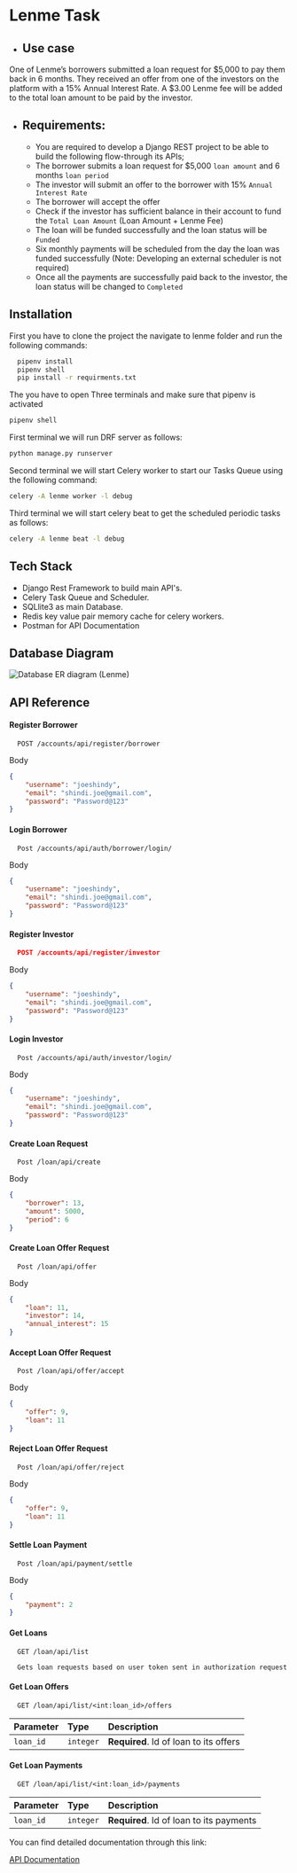 
# Lenme Task    

- ## Use case
One of Lenme’s borrowers submitted a loan request for $5,000 to pay them back in 6 months. They received an offer from one of the investors on the platform with a 15% Annual Interest Rate. A $3.00 Lenme fee will be added to the total loan amount to be paid by the investor.

- ## Requirements:
    - You are required to develop a Django REST project to be able to build the following flow-through its APIs;
    - The borrower submits a loan request for $5,000 `loan amount` and 6 months `loan period`
    - The investor will submit an offer to the borrower with 15% `Annual Interest Rate`
    - The borrower will accept the offer
    - Check if the investor has sufficient balance in their account to fund the `Total Loan Amount` (Loan Amount + Lenme Fee)
    - The loan will be funded successfully and the loan status will be `Funded`
    - Six monthly payments will be scheduled from the day the loan was funded successfully (Note: Developing an external scheduler is not required)
    - Once all the payments are successfully paid back to the investor, the loan status will be changed to `Completed`

## Installation

First you have to clone the project the navigate to lenme folder and run the following commands:
```bash
  pipenv install
  pipenv shell
  pip install -r requirments.txt
```

The you have to open Three terminals and make sure that pipenv is activated
```bash
pipenv shell
```

First terminal we will run DRF server as follows:
```bash
python manage.py runserver
```
Second terminal we will start Celery worker to start our Tasks Queue using the following command:
```bash
celery -A lenme worker -l debug
```
Third terminal we will start celery beat to get the scheduled periodic tasks as follows:
```bash
celery -A lenme beat -l debug
```


## Tech Stack
- Django Rest Framework to build main API's.
- Celery Task Queue and Scheduler.
- SQLlite3 as main Database.
- Redis key value pair memory cache for celery workers.
- Postman for API Documentation
## Database Diagram
![Database ER diagram (Lenme)](https://user-images.githubusercontent.com/23037901/209165258-c3c37d05-1cd6-4489-867b-b3c001a652a5.png)

## API Reference

#### Register Borrower

```http
  POST /accounts/api/register/borrower
```

Body 
```json
{
    "username": "joeshindy",
    "email": "shindi.joe@gmail.com",
    "password": "Password@123"
}
```

#### Login Borrower

```http
  Post /accounts/api/auth/borrower/login/
```

Body 
```json
{
    "username": "joeshindy",
    "email": "shindi.joe@gmail.com",
    "password": "Password@123"
}
```

#### Register Investor

```json
  POST /accounts/api/register/investor
```

Body 
```json
{
    "username": "joeshindy",
    "email": "shindi.joe@gmail.com",
    "password": "Password@123"
}
```

#### Login Investor

```http
  Post /accounts/api/auth/investor/login/
```

Body 
```json
{
    "username": "joeshindy",
    "email": "shindi.joe@gmail.com",
    "password": "Password@123"
}
```

#### Create Loan Request

```http
  Post /loan/api/create
```

Body 
```json
{
    "borrower": 13,
    "amount": 5000,
    "period": 6
}
```
#### Create Loan Offer Request

```http
  Post /loan/api/offer
```

Body 
```json
{
    "loan": 11,
    "investor": 14,
    "annual_interest": 15
}

```
#### Accept Loan Offer Request

```http
  Post /loan/api/offer/accept
```

Body 
```json
{
    "offer": 9,
    "loan": 11
}
```
#### Reject Loan Offer Request

```http
  Post /loan/api/offer/reject
```

Body 
```json
{
    "offer": 9,
    "loan": 11
}
```
#### Settle Loan Payment

```http
  Post /loan/api/payment/settle
```

Body 
```json
{
    "payment": 2
}
```

#### Get Loans

```http
  GET /loan/api/list

  Gets loan requests based on user token sent in authorization request
```

#### Get Loan Offers

```http
  GET /loan/api/list/<int:loan_id>/offers
```


| Parameter | Type     | Description                       |
| :-------- | :------- | :-------------------------------- |
| `loan_id`      | `integer` | **Required**. Id of loan to its offers |

#### Get Loan Payments

```http
  GET /loan/api/list/<int:loan_id>/payments
```


| Parameter | Type     | Description                       |
| :-------- | :------- | :-------------------------------- |
| `loan_id`      | `integer` | **Required**. Id of loan to its payments |



You can find detailed documentation through this link:

[API Documentation](https://documenter.getpostman.com/view/12485266/2s8Z6u5FMq)

